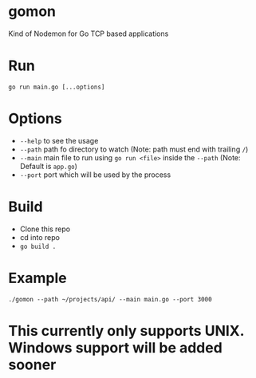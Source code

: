 # gomon
Kind of Nodemon for Go TCP based applications

# Run
`go run main.go [...options]`

# Options
* `--help` to see the usage
* `--path` path fo directory to watch (Note: path must end with trailing `/`)
* `--main` main file to run using `go run <file>` inside the `--path` (Note: Default is `app.go`)
* `--port` port which will be used by the process

# Build
* Clone this repo
* cd into repo
* `go build .`

# Example
`./gomon --path ~/projects/api/ --main main.go --port 3000`

# This currently only supports UNIX. Windows support will be added sooner
